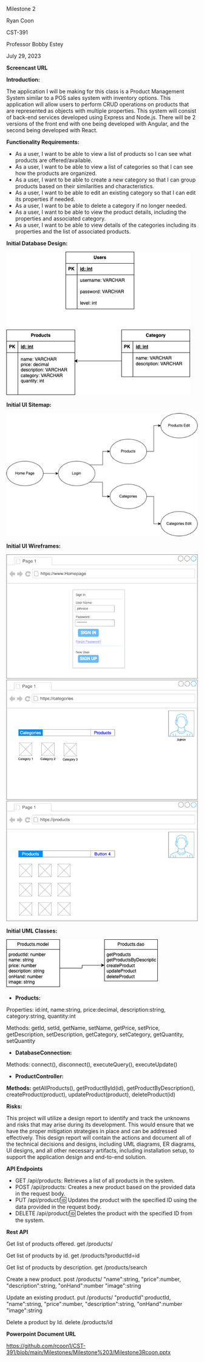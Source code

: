 Milestone 2

Ryan Coon

CST-391

Professor Bobby Estey

July 29, 2023

**Screencast URL**



**Introduction:**

The application I will be making for this class is a Product Management System similar to a POS sales system with inventory options. This application will allow users to perform CRUD operations on products that are represented as objects with multiple properties. This system will consist of back-end services developed using Express and Node.js. There will be 2 versions of the front end with one being developed with Angular, and the second being developed with React.

**Functionality Requirements:**

- As a user, I want to be able to view a list of products so I can see what products are offered/available.
- As a user, I want to be able to view a list of categories so that I can see how the products are organized.
- As a user, I want to be able to create a new category so that I can group products based on their similarities and characteristics.
- As a user, I want to be able to edit an existing category so that I can edit its properties if needed.
- As a user, I want to be able to delete a category if no longer needed.
- As a user, I want to be able to view the product details, including the properties and associated category.
- As a user, I want to be able to view details of the categories including its properties and the list of associated products.

**Initial Database Design:**

![Alt text](image.png)

**Initial UI Sitemap:**

![Alt text](image-1.png)

**Initial UI Wireframes:**

![Alt text](image-2.png)
![Alt text](image-3.png)
![Alt text](image-4.png)


**Initial UML Classes:**

![Alt text](uml.png)

- **Products:**

Properties: id:int, name:string, price:decimal, description:string, category:string, quantity:int

Methods: getId, setId, getName, setName, getPrice, setPrice, getDescription, setDescription, getCategory, setCategory, getQuantity, setQuantity


- **DatabaseConnection:**

Methods: connect(), disconnect(), executeQuery(), executeUpdate()


- **ProductController:**

**Methods:** getAllProducts(), getProductById(id), getProductByDescription(), createProduct(product), updateProduct(product), deleteProduct(id)


**Risks:**

This project will utilize a design report to identify and track the unknowns and risks that may arise during its development. This would ensure that we have the proper mitigation strategies in place and can be addressed effectively. This design report will contain the actions and document all of the technical decisions and designs, including UML diagrams, ER diagrams, UI designs, and all other necessary artifacts, including installation setup, to support the application design and end-to-end solution.

**API Endpoints**

- GET /api/products: Retrieves a list of all products in the system.
- POST /api/products: Creates a new product based on the provided data in the request body.
- PUT /api/product/:id: Updates the product with the specified ID using the data provided in the request body.
- DELETE /api/product/:id: Deletes the product with the specified ID from the system.

**Rest API**

Get list of products offered.
get /products/

Get list of products by id.
get /products?productId=id

Get list of products by description.
get /products/search

Create a new product.
post /products/
"name":string,
"price":number,
"description":string,
"onHand":number
"image":string

Update an existing product.
put /products/
"productId":productId,
"name":string,
"price":number,
"description":string,
"onHand":number
"image":string

Delete a product by Id.
delete /products/id

**Powerpoint Document URL**

https://github.com/rcoon1/CST-391/blob/main/Milestones/Milestone%203/Milestone3Rcoon.pptx
